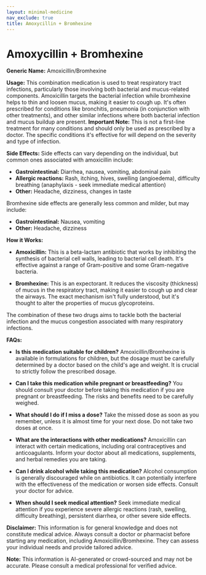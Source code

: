 ```yaml
---
layout: minimal-medicine
nav_exclude: true
title: Amoxycillin + Bromhexine
---
```


# Amoxycillin + Bromhexine

**Generic Name:** Amoxicillin/Bromhexine

**Usage:** This combination medication is used to treat respiratory tract infections, particularly those involving both bacterial and mucus-related components.  Amoxicillin targets the bacterial infection while bromhexine helps to thin and loosen mucus, making it easier to cough up.  It's often prescribed for conditions like bronchitis, pneumonia (in conjunction with other treatments), and other similar infections where both bacterial infection and mucus buildup are present.  **Important Note:**  This is not a first-line treatment for many conditions and should only be used as prescribed by a doctor.  The specific conditions it's effective for will depend on the severity and type of infection.

**Side Effects:** Side effects can vary depending on the individual, but common ones associated with amoxicillin include:

* **Gastrointestinal:** Diarrhea, nausea, vomiting, abdominal pain
* **Allergic reactions:** Rash, itching, hives, swelling (angioedema), difficulty breathing (anaphylaxis - seek immediate medical attention)
* **Other:**  Headache, dizziness, changes in taste

Bromhexine side effects are generally less common and milder, but may include:

* **Gastrointestinal:** Nausea, vomiting
* **Other:** Headache, dizziness

**How it Works:**

* **Amoxicillin:** This is a beta-lactam antibiotic that works by inhibiting the synthesis of bacterial cell walls, leading to bacterial cell death.  It's effective against a range of Gram-positive and some Gram-negative bacteria.

* **Bromhexine:** This is an expectorant. It reduces the viscosity (thickness) of mucus in the respiratory tract, making it easier to cough up and clear the airways.  The exact mechanism isn't fully understood, but it's thought to alter the properties of mucus glycoproteins.

The combination of these two drugs aims to tackle both the bacterial infection and the mucus congestion associated with many respiratory infections.

**FAQs:**

* **Is this medication suitable for children?**  Amoxicillin/Bromhexine is available in formulations for children, but the dosage must be carefully determined by a doctor based on the child's age and weight.  It is crucial to strictly follow the prescribed dosage.

* **Can I take this medication while pregnant or breastfeeding?**  You should consult your doctor before taking this medication if you are pregnant or breastfeeding.  The risks and benefits need to be carefully weighed.

* **What should I do if I miss a dose?** Take the missed dose as soon as you remember, unless it is almost time for your next dose. Do not take two doses at once.

* **What are the interactions with other medications?** Amoxicillin can interact with certain medications, including oral contraceptives and anticoagulants.  Inform your doctor about all medications, supplements, and herbal remedies you are taking.

* **Can I drink alcohol while taking this medication?**  Alcohol consumption is generally discouraged while on antibiotics. It can potentially interfere with the effectiveness of the medication or worsen side effects. Consult your doctor for advice.

* **When should I seek medical attention?** Seek immediate medical attention if you experience severe allergic reactions (rash, swelling, difficulty breathing), persistent diarrhea, or other severe side effects.

**Disclaimer:** This information is for general knowledge and does not constitute medical advice. Always consult a doctor or pharmacist before starting any medication, including Amoxicillin/Bromhexine.  They can assess your individual needs and provide tailored advice.


**Note:** This information is AI-generated or crowd-sourced and may not be accurate. Please consult a medical professional for verified advice.